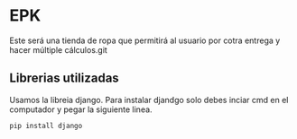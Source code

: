 # EPK 
Este será una tienda de ropa que permitirá al usuario por cotra entrega  y hacer múltiple cálculos.git 
## Librerias utilizadas
Usamos la libreia django.
Para instalar djandgo solo debes inciar cmd en el computador y pegar la siguiente linea.
```
pip install django 
```
